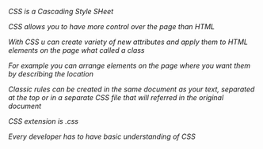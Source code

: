 _CSS is a Cascading Style SHeet_

_CSS allows you to have more control over the page than HTML_

_With CSS  u can create variety of new attributes and apply them to HTML elements on the page what called a class_

_For example you can arrange elements on the page where you want them by describing the location_

_Classic rules can be created in the same document as your text, separated at the top or in a separate CSS file that will referred in the original document_

_CSS extension is .css_

_Every developer has to have basic understanding of CSS_


